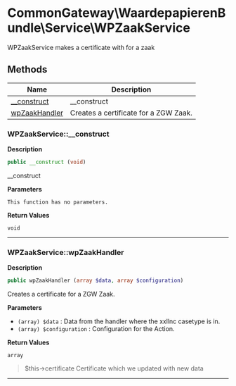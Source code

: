 # CommonGateway\WaardepapierenBundle\Service\WPZaakService

WPZaakService makes a certificate with for a zaak

## Methods

| Name | Description |
|------|-------------|
|[\_\_construct](#wpzaakservice__construct)|\_\_construct|
|[wpZaakHandler](#wpzaakservicewpzaakhandler)|Creates a certificate for a ZGW Zaak.|

### WPZaakService::\_\_construct

**Description**

```php
public __construct (void)
```

\_\_construct

**Parameters**

`This function has no parameters.`

**Return Values**

`void`

<hr />

### WPZaakService::wpZaakHandler

**Description**

```php
public wpZaakHandler (array $data, array $configuration)
```

Creates a certificate for a ZGW Zaak.

**Parameters**

*   `(array) $data`
    : Data from the handler where the xxllnc casetype is in.
*   `(array) $configuration`
    : Configuration for the Action.

**Return Values**

`array`

> $this->certificate Certificate which we updated with new data

<hr />
